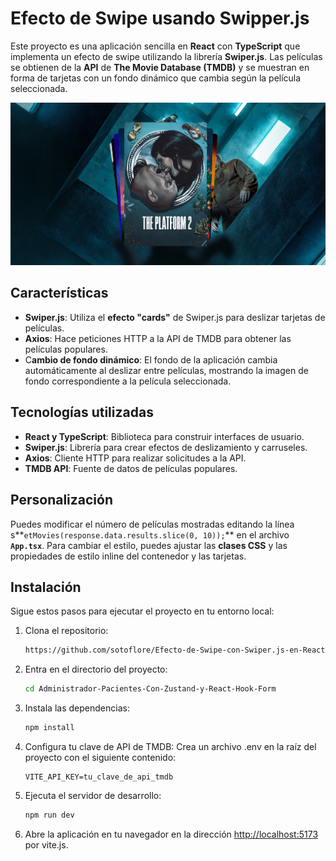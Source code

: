 # Efecto de Swipe usando Swipper.js

Este proyecto es una aplicación sencilla en **React** con **TypeScript** que implementa un efecto de swipe utilizando la librería **Swiper.js**. Las películas se obtienen de la **API** de **The Movie Database (TMDB)** y se muestran en forma de tarjetas con un fondo dinámico que cambia según la película seleccionada.

![web-app](https://github.com/sotoflore/Efecto-de-Swipe-con-Swiper.js-en-React-TypeScript/blob/main/public/web-app.png)

## Características
- **Swiper.js**: Utiliza el **efecto "cards"** de Swiper.js para deslizar tarjetas de películas.
- **Axios**: Hace peticiones HTTP a la API de TMDB para obtener las películas populares.
- C**ambio de fondo dinámico**: El fondo de la aplicación cambia automáticamente al deslizar entre películas, mostrando la imagen de fondo correspondiente a la película seleccionada.

## Tecnologías utilizadas
- **React y TypeScript**: Biblioteca para construir interfaces de usuario.
- **Swiper.js**: Librería para crear efectos de deslizamiento y carruseles.
- **Axios**: Cliente HTTP para realizar solicitudes a la API.
- **TMDB API**: Fuente de datos de películas populares.

## Personalización
Puedes modificar el número de películas mostradas editando la línea s**`etMovies(response.data.results.slice(0, 10));`** en el archivo **`App.tsx`**.
Para cambiar el estilo, puedes ajustar las **clases CSS** y las propiedades de estilo inline del contenedor y las tarjetas.

## Instalación

Sigue estos pasos para ejecutar el proyecto en tu entorno local:

1. Clona el repositorio:
    ```bash
    https://github.com/sotoflore/Efecto-de-Swipe-con-Swiper.js-en-React-TypeScript.git
    ```
2. Entra en el directorio del proyecto:
    ```bash
    cd Administrador-Pacientes-Con-Zustand-y-React-Hook-Form
    ```
3. Instala las dependencias:
    ```bash
    npm install
    ```
4. Configura tu clave de API de TMDB:
    Crea un archivo .env en la raíz del proyecto con el siguiente contenido:
    ```
    VITE_API_KEY=tu_clave_de_api_tmdb
    ```

5. Ejecuta el servidor de desarrollo:
    ```bash
    npm run dev
    ```

6. Abre la aplicación en tu navegador en la dirección [http://localhost:5173](http://localhost:5173) por vite.js.
